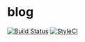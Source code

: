 # blog

[![Build Status](https://travis-ci.org/zemna/blog.svg?branch=gh-pages)](https://travis-ci.org/zemna/blog)
[![StyleCI](https://styleci.io/repos/60701115/shield)](https://styleci.io/repos/60701115)
